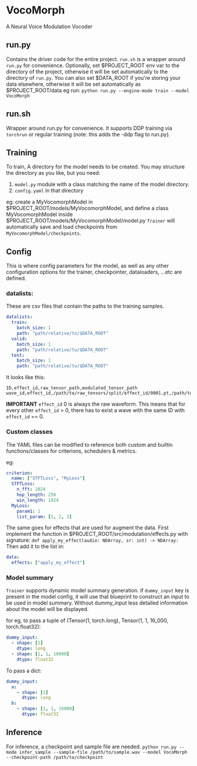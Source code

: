 # VocoMorph

A Neural Voice Modulation Vocoder

## run.py

Contains the driver code for the entire project. `run.sh` is a wrapper around `run.py` for convenience.
Optionally, set $PROJECT_ROOT env var to the directory of the project, otherwise it will be set automatically to the directory of `run.py`.
You can also set $DATA_ROOT if you're storing your data elsewhere, otherwise it will be set automatically as $PROJECT_ROOT/data
eg run: `python run.py --engine-mode train --model VocoMorph`

## run.sh

Wrapper around run.py for convenience. It supports DDP training via `torchrun` or regular training (note: this adds the -ddp flag to run.py).

## Training

To train, A directory for the model needs to be created.
You may structure the directory as you like, but you need:

1. `model.py` module with a class matching the name of the model directory.
2. `config.yaml` in that directory

eg: create a MyVocomorphModel in $PROJECT_ROOT/models/MyVocomorphModel, and define a class MyVocomorphModel inside $PROJECT_ROOT/models/MyVocomorphModel/model.py
`Trainer` will automatically save and load checkpoints from `MyVocomorphModel/checkpoints`.

## Config

This is where config parameters for the model, as well as any other configuration options for the trainer, checkpointer, dataloaders, ...etc are defined.

### datalists:

These are csv files that contain the paths to the training samples.

```yaml
datalists:
  train:
    batch_size: 1
    path: "path/relative/to/$DATA_ROOT"
  valid:
    batch_size: 1
    path: "path/relative/to/$DATA_ROOT"
  test:
    batch_size: 1
    path: "path/relative/to/$DATA_ROOT"
```

It looks like this:

```csv
ID,effect_id,raw_tensor_path,modulated_tensor_path 
wave_id,effect_id,/path/to/raw_tensors/split/effect_id/0001.pt,/path/to/modulated_tensors/split/effect_id/wave_id.pt
```

**IMPORTANT**
`effect_id` 0 is always the raw waveform. This means that for every other `effect_id` > 0, there has to exist a wave with the same ID with `effect_id` == 0.

### Custom classes

The YAML files can be modified to reference both custom and builtin functions/classes for criterions, schedulers & metrics.

eg:

```yaml
criterion:
  name: ["STFTLoss", "MyLoss"]
  STFTLoss:
    n_fft: 1024
    hop_length: 256
    win_length: 1024
  MyLoss:
    param1: 1
    list_param: [1, 2, 3]
```

The same goes for effects that are used for augment the data.
First implement the function in $PROJECT_ROOT/src/modulation/effects.py with signature: `def apply_my_effect(audio: NDArray, sr: int) -> NDArray:`
Then add it to the list in:

```yaml
data:
  effects: ["apply_my_effect"]
```

### Model summary

`Trainer` supports dynamic model summary generation.
if `dummy_input` key is present in the model config, it will use that blueprint to construct an input to be used in model summary.
Without dummy_input less detailed information about the model will be displayed.

for eg, to pass a tuple of (Tensor(1, torch.long), Tensor(1, 1, 16_000, torch.float32):

```yaml
dummy_input:
  - shape: [1]
    dtype: long
  - shape: [1, 1, 16000]
    dtype: float32
```

To pass a dict:

```yaml
dummy_input:
  a:
    - shape: [1]
      dtype: long
  b:
    - shape: [1, 1, 16000]
      dtype: float32
```

## Inference

For inference, a checkpoint and sample file are needed.
`python run.py --mode infer_sample --sample-file /path/to/sample.wav --model VocoMorph --checkpoint-path /path/to/checkpoint`
